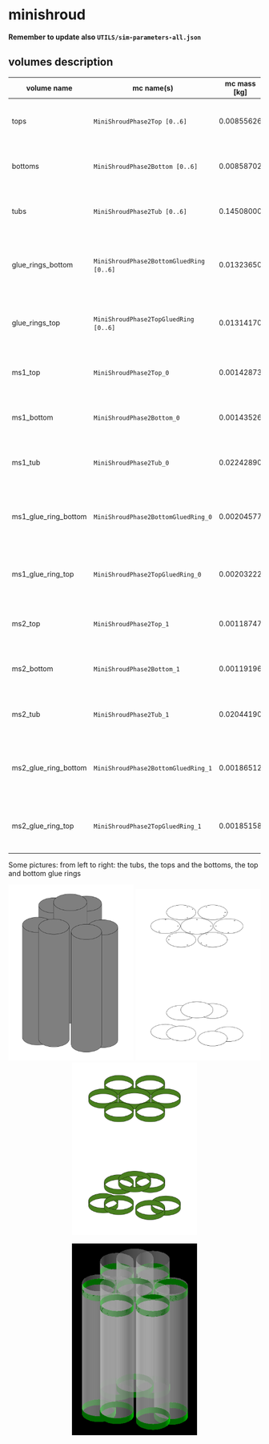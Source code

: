 # minishroud
**Remember to update also `UTILS/sim-parameters-all.json`**

## volumes description

| volume name          | mc name(s)                               | mc mass [kg] | mc volume [cm^3] | density [g/cm^3] | volume description                                                       | notes |
| -------------------- | ---------------------------------------- | ------------ | ---------------- | ---------------- | ------------------------------------------------------------------------ | ----- |
| tops                 | `MiniShroudPhase2Top [0..6]`             | 0.00855626   | 9.839699         | 1.15 (nylon)     | All minishroud's closing caps on the top (7)                             |       | 
| bottoms              | `MiniShroudPhase2Bottom [0..6]`          | 0.00858702   | 9.875073         | 1.15 (nylon)     | All minishroud's closing caps on the bottom (7)                          |       |
| tubs                 | `MiniShroudPhase2Tub [0..6]`             | 0.14508000   | 166.8420         | 1.15 (nylon)     | All minishroud's cylindrical lateral surfaces (7)                        |       |
| glue_rings_bottom    | `MiniShroudPhase2BottomGluedRing [0..6]` | 0.01323650   | 15.221975        | 1.15 (nylon)     | All minishroud's glue (cylindrical) rings for the bottom caps (7)        |       |
| glue_rings_top       | `MiniShroudPhase2TopGluedRing [0..6]`    | 0.01314170   | 15.112955        | 1.15 (nylon)     | All minishroud's glue (cylindrical) rings for the top caps (7)           |       |
| ms1_top              | `MiniShroudPhase2Top_0`                  | 0.00142873   | 1.643039         | 1.15 (nylon)     | Minishroud of String 1: closing caps on the top (1)                      |       | 
| ms1_bottom           | `MiniShroudPhase2Bottom_0`               | 0.00143526   | 1.650549         | 1.15 (nylon)     | Minishroud of String 1: closing caps on the bottom (1)                   |       |
| ms1_tub              | `MiniShroudPhase2Tub_0`                  | 0.02242890   | 25.79324         | 1.15 (nylon)     | Minishroud of String 1: cylindrical lateral surfaces (1)                 |       |
| ms1_glue_ring_bottom | `MiniShroudPhase2BottomGluedRing_0`      | 0.00204577   | 2.3526355        | 1.15 (nylon)     | Minishroud of String 1: glue (cylindrical) rings for the bottom caps (1) |       |
| ms1_glue_ring_top    | `MiniShroudPhase2TopGluedRing_0`         | 0.00203222   | 2.3370530        | 1.15 (nylon)     | Minishroud of String 1: glue (cylindrical) rings for the top caps (1)    |       |
| ms2_top              | `MiniShroudPhase2Top_1`                  | 0.00118747   | 1.365590         | 1.15 (nylon)     | Minishroud of String 2: closing caps on the top (1)                      |       | 
| ms2_bottom           | `MiniShroudPhase2Bottom_1`               | 0.00119196   | 1.370754         | 1.15 (nylon)     | Minishroud of String 2: closing caps on the bottom (1)                   |       |
| ms2_tub              | `MiniShroudPhase2Tub_1`                  | 0.02044190   | 23.50818         | 1.15 (nylon)     | Minishroud of String 2: cylindrical lateral surfaces (1)                 |       |
| ms2_glue_ring_bottom | `MiniShroudPhase2BottomGluedRing_1`      | 0.00186512   | 2.1448880        | 1.15 (nylon)     | Minishroud of String 2: glue (cylindrical) rings for the bottom caps (1) |       |
| ms2_glue_ring_top    | `MiniShroudPhase2TopGluedRing_1`         | 0.00185158   | 2.1293170        | 1.15 (nylon)     | Minishroud of String 2: glue (cylindrical) rings for the top caps (1)    |       |

Some pictures: from left to right: the tubs, the tops and the bottoms, the top and bottom glue rings
<p align="center">
  <img src="tubs.png" width="250"/>
  <img src="tops_bottoms.png" width="250"/>
  <img src="glue_rings.png" width="250"/>
</p>

<p align="center">
  <img src="ms.png" width="250"/>
</p>
